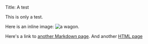 Title: A test

This is only a test.

Here is an inline image: ![a wagon](image).

Here's a link to [another Markdown page](another.html). And another [HTML page](yet-another.html)